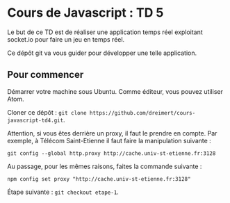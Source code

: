 # Cours de Javascript : TD 5

Le but de ce TD est de réaliser une application temps réel exploitant socket.io pour faire un jeu en temps réel.

Ce dépôt git va vous guider pour développer une telle application.

## Pour commencer

Démarrer votre machine sous Ubuntu. Comme éditeur, vous pouvez utiliser Atom.

Cloner ce dépôt : `git clone https://github.com/dreimert/cours-javascript-td4.git`.

Attention, si vous êtes derrière un proxy, il faut le prendre en compte. Par exemple, à Télécom Saint-Etienne il faut faire la manipulation suivante :

    git config --global http.proxy http://cache.univ-st-etienne.fr:3128

Au passage, pour les mêmes raisons, faites la commande suivante :

    npm config set proxy "http://cache.univ-st-etienne.fr:3128"

Étape suivante : `git checkout etape-1`.
